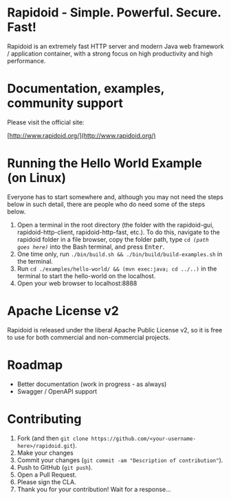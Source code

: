 Rapidoid - Simple. Powerful. Secure. Fast!
========

Rapidoid is an extremely fast HTTP server and modern Java web framework / application container, with a strong focus on high productivity and high performance.

# Documentation, examples, community support

Please visit the official site:

[http://www.rapidoid.org/](http://www.rapidoid.org/)

# Running the Hello World Example (on Linux)

Everyone has to start somewhere and, although you may not need the steps below in such detail, there are people who do need some of the steps below. 

1. Open a terminal in the root directory (the folder with the rapidoid-gui, rapidoid-http-client, rapidoid-http-fast, etc.). To do this, navigate to the rapidoid folder in a file browser, copy the folder path, type <code>cd *(path goes here)*</code> into the Bash terminal, and press <kbd>Enter</kbd>.
2. One time only, run `./bin/build.sh && ./bin/build/build-examples.sh` in the terminal.
3. Run `cd ./examples/hello-world/ && (mvn exec:java; cd ../..)` in the terminal to start the hello-world on the localhost.
4. Open your web browser to localhost:8888

# Apache License v2

Rapidoid is released under the liberal Apache Public License v2, so it is free to use for both commercial and non-commercial projects.

# Roadmap

* Better documentation (work in progress - as always)
* Swagger / OpenAPI support

# Contributing

1. Fork (and then `git clone https://github.com/<your-username-here>/rapidoid.git`).
2. Make your changes
3. Commit your changes (`git commit -am "Description of contribution"`).
4. Push to GitHub (`git push`).
5. Open a Pull Request.
6. Please sign the CLA.
7. Thank you for your contribution! Wait for a response...
